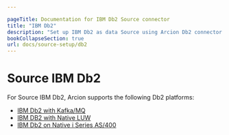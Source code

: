 ```yaml
---

pageTitle: Documentation for IBM Db2 Source connector
title: "IBM Db2"
description: "Set up IBM Db2 as data Source using Arcion Db2 connector. Arcion supports Db2 on Kafka/MQ, Native LUW, and i Series AS/400 platforms."
bookCollapseSection: true
url: docs/source-setup/db2
---
```


# Source IBM Db2

For Source IBM Db2, Arcion supports the following Db2 platforms:

- [IBM Db2 with Kafka/MQ](/docs/source-setup/db2/db2_mq_kafka)
- [IBM DB2 with Native LUW](/docs/source-setup/db2/db2_native_luw)
- [IBM Db2 on Native i Series AS/400](/docs/source-setup/db2/db2_i_as400)
